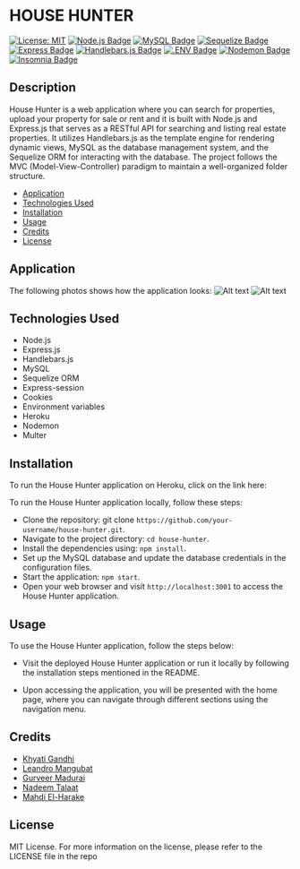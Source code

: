 # HOUSE HUNTER</br>

<a href="">[![License: MIT](https://img.shields.io/badge/License-MIT-yellow.svg)](https://opensource.org/licenses/MIT)</a>
<a href="">[![Node.js Badge](https://img.shields.io/badge/Node.js-393?logo=nodedotjs&logoColor=fff&style=flat)](https://nodejs.org/en)</a>
<a href="">[![MySQL Badge](https://img.shields.io/badge/MySQL-4479A1?logo=mysql&logoColor=fff&style=flat)](https://www.npmjs.com/package/mysql2)</a>
<a href="">[![Sequelize Badge](https://img.shields.io/badge/Sequelize-52B0E7?logo=sequelize&logoColor=fff&style=flat)](https://sequelize.org/docs/v6/)</a>
<a href="">[![Express Badge](https://img.shields.io/badge/Express-000?logo=express&logoColor=fff&style=flat)](https://expressjs.com/)</a>
<a href="">[![Handlebars.js Badge](https://img.shields.io/badge/Handlebars.js-000?logo=handlebarsdotjs&logoColor=fff&style=flat)](https://www.npmjs.com/package/express-handlebars)</a>
<a href="">[![.ENV Badge](https://img.shields.io/badge/.ENV-ECD53F?logo=dotenv&logoColor=000&style=flat)](https://www.npmjs.com/package/dotenv)</a>
<a href="">[![Nodemon Badge](https://img.shields.io/badge/Nodemon-76D04B?logo=nodemon&logoColor=fff&style=flat)](https://nodemon.io/)</a>
<a href="">[![Insomnia Badge](https://img.shields.io/badge/Insomnia-4000BF?logo=insomnia&logoColor=fff&style=flat)](https://insomnia.rest/)</a>

## Description

House Hunter is a web application where you can search for properties, upload your property for sale or rent and it is built with Node.js and Express.js that serves as a RESTful API for searching and listing real estate properties. It utilizes Handlebars.js as the template engine for rendering dynamic views, MySQL as the database management system, and the Sequelize ORM for interacting with the database. The project follows the MVC (Model-View-Controller) paradigm to maintain a well-organized folder structure. </br>

- [Application](#Application)
- [Technologies Used](#TechnologiesUsed)
- [Installation](#Installation)
- [Usage](#usage)
- [Credits](#credits)
- [License](#license)

## Application

The following photos shows how the application looks:
![Alt text]()
![Alt text]()

## Technologies Used

- Node.js
- Express.js
- Handlebars.js
- MySQL
- Sequelize ORM
- Express-session
- Cookies
- Environment variables
- Heroku
- Nodemon
- Multer

## Installation

To run the House Hunter application on Heroku, click on the link here:

To run the House Hunter application locally, follow these steps:

- Clone the repository: git clone `https://github.com/your-username/house-hunter.git`.
- Navigate to the project directory: `cd house-hunter`.
- Install the dependencies using: `npm install`.
- Set up the MySQL database and update the database credentials in the configuration files.
- Start the application: `npm start`.
- Open your web browser and visit `http://localhost:3001` to access the House Hunter application.

## Usage

To use the House Hunter application, follow the steps below:

- Visit the deployed House Hunter application or run it locally by following the installation steps mentioned in the README.

- Upon accessing the application, you will be presented with the home page, where you can navigate through different sections using the navigation menu.

## Credits

- [Khyati Gandhi](https://github.com/thekhyatigandhi)
- [Leandro Mangubat](https://github.com/leandromangubat)
- [Gurveer Madurai](https://github.com/gurverm)
- [Nadeem Talaat](https://github.com/NadeemTalaat)
- [Mahdi El-Harake](https://github.com/mahdi83777)

## License

MIT License.
For more information on the license, please refer to the LICENSE file in the repo
